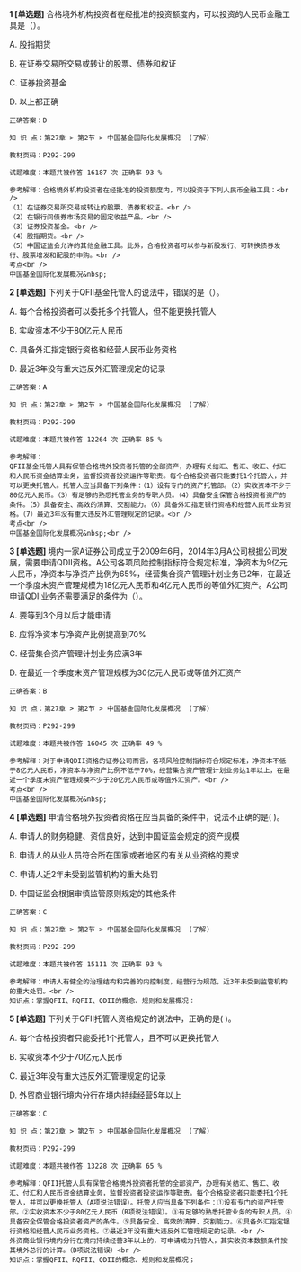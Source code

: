 **1 [单选题]** 合格境外机构投资者在经批准的投资额度内，可以投资的人民币金融工具是（）。

A. 股指期货

B. 在证券交易所交易或转让的股票、债券和权证

C. 证券投资基金

D. 以上都正确

```
正确答案：D

知 识 点：第27章 > 第2节 > 中国基金国际化发展概况  (了解)

教材页码：P292-299

试题难度：本题共被作答 16187 次 正确率 93 %

参考解释：合格境外机构投资者在经批准的投资额度内，可以投资于下列人民币金融工具：<br />
（1）在证券交易所交易或转让的股票、债券和权证。<br />
（2）在银行间债券市场交易的固定收益产品。<br />
（3）证券投资基金。<br />
（4）股指期货。<br />
（5）中国证监会允许的其他金融工具。此外，合格投资者可以参与新股发行、可转换债券发行、股票增发和配股的申购。<br />
考点<br />
中国基金国际化发展概况&nbsp;
```


**2 [单选题]** 
下列关于QFII基金托管人的说法中，错误的是（）。

A. 每个合格投资者可以委托多个托管人，但不能更换托管人

B. 实收资本不少于80亿元人民币

C. 具备外汇指定银行资格和经营人民币业务资格

D. 最近3年没有重大违反外汇管理规定的记录

```
正确答案：A

知 识 点：第27章 > 第2节 > 中国基金国际化发展概况  (了解)

教材页码：P292-299

试题难度：本题共被作答 12264 次 正确率 85 %

参考解释：
QFII基金托管人具有保管合格境外投资者托管的全部资产，办理有关结汇、售汇、收汇、付汇和人民币资金结算业务，监督投资者投资运作等职责。每个合格投资者只能委托1个托管人，并可以更换托管人。托管人应当具备下列条件：（1）设有专门的资产托管部。（2）实收资本不少于80亿元人民币。（3）有足够的熟悉托管业务的专职人员。（4）具备安全保管合格投资者资产的条件。（5）具备安全、高效的清算、交割能力。（6）具备外汇指定银行资格和经营人民币业务资格。（7）最近3年没有重大违反外汇管理规定的记录。<br />
考点<br />
中国基金国际化发展概况&nbsp;<br />

```


**3 [单选题]** 境内一家A证券公司成立于2009年6月，2014年3月A公司根据公司发展，需要申请QDII资格。A公司各项风险控制指标符合规定标准，净资本为9亿元人民币，净资本与净资产比例为65%，经营集合资产管理计划业务已2年，在最近一个季度末资产管理规模为18亿元人民币和4亿元人民币的等值外汇资产。A公司申请QDII业务还需要满足的条件为（）。

A. 要等到3个月以后才能申请

B. 应将净资本与净资产比例提高到70%

C. 经营集合资产管理计划业务应满3年

D. 在最近一个季度末资产管理规模为30亿元人民币或等值外汇资产

```
正确答案：B

知 识 点：第27章 > 第2节 > 中国基金国际化发展概况  (了解)

教材页码：P292-299

试题难度：本题共被作答 16045 次 正确率 49 %

参考解释：对于申请QDII资格的证券公司而言，各项风险控制指标符合规定标准，净资本不低于8亿元人民币，净资本与净资产比例不低于70%，经营集合资产管理计划业务达1年以上，在最近一个季度末资产管理规模不少于20亿元人民币或等值外汇资产。<br />
考点<br />
中国基金国际化发展概况&nbsp;
```


**4 [单选题]** 申请合格境外投资者资格在应当具备的条件中，说法不正确的是( )。

A. 申请人的财务稳健、资信良好，达到中国证监会规定的资产规模

B. 申请人的从业人员符合所在国家或者地区的有关从业资格的要求

C. 申请人近2年未受到监管机构的重大处罚

D. 中国证监会根据审慎监管原则规定的其他条件 

```
正确答案：C

知 识 点：第27章 > 第2节 > 中国基金国际化发展概况  (了解)

教材页码：P292-299

试题难度：本题共被作答 15111 次 正确率 93 %

参考解释：申请人有健全的治理结构和完善的内控制度，经营行为规范，近3年未受到监管机构的重大处罚。<br />
知识点：掌握QFII、RQFII、QDII的概念、规则和发展概况：
```


**5 [单选题]** 下列关于QFII托管人资格规定的说法中，正确的是( )。

A. 每个合格投资者只能委托1个托管人，且不可以更换托管人

B. 实收资本不少于70亿元人民币

C. 最近3年没有重大违反外汇管理规定的记录

D. 外贸商业银行境内分行在境内持续经营5年以上

```
正确答案：C

知 识 点：第27章 > 第2节 > 中国基金国际化发展概况  (了解)

教材页码：P292-299

试题难度：本题共被作答 13228 次 正确率 65 %

参考解释：QFII托管人具有保管合格境外投资者托管的全部资产，办理有关结汇、售汇、收汇、付汇和人民币资金结算业务，监督投资者投资运作等职责。每个合格投资者只能委托1个托管人，并可以更换托管人（A项说法错误）。托管人应当具备下列条件：①设有专门的资产托管部。②实收资本不少于80亿元人民币（B项说法错误）。③有足够的熟悉托管业务的专职人员。④具备安全保管合格投资者资产的条件。⑤具备安全、高效的清算、交割能力。⑥具备外汇指定银行资格和经营人民币业务资格。⑦最近3年没有重大违反外汇管理规定的记录。<br />
外资商业银行境内分行在境内持续经营3年以上的，可申请成为托管人，其实收资本数额条件按其境外总行的计算。（D项说法错误）<br />
知识点：掌握QFII、RQFII、QDII的概念、规则和发展概况；
```


